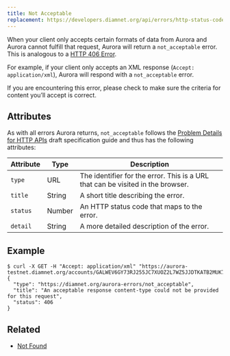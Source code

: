 ```yaml
---
title: Not Acceptable
replacement: https://developers.diamnet.org/api/errors/http-status-codes/standard/
---
```


When your client only accepts certain formats of data from Aurora and Aurora cannot fulfill that
request, Aurora will return a `not_acceptable` error. This is analogous to a
[HTTP 406 Error](https://developer.mozilla.org/en-US/docs/Web/HTTP/Response_codes).

For example, if your client only accepts an XML response (`Accept: application/xml`), Aurora will
respond with a `not_acceptable` error.

If you are encountering this error, please check to make sure the criteria for content you’ll
accept is correct.

## Attributes

As with all errors Aurora returns, `not_acceptable` follows the
[Problem Details for HTTP APIs](https://tools.ietf.org/html/draft-ietf-appsawg-http-problem-00)
draft specification guide and thus has the following attributes:

| Attribute   | Type   | Description                                                                     |
| ----------- | ------ | ------------------------------------------------------------------------------- |
| `type`      | URL    | The identifier for the error.  This is a URL that can be visited in the browser.|
| `title`     | String | A short title describing the error.                                             |
| `status`    | Number | An HTTP status code that maps to the error.                                     |
| `detail`    | String | A more detailed description of the error.                                       |

## Example

```shell
$ curl -X GET -H "Accept: application/xml" "https://aurora-testnet.diamnet.org/accounts/GALWEV6GY73RJ255JC7XUOZ2L7WZ5JJDTKATB2MUK7F3S67DVT2A6R5G"
{
  "type": "https://diamnet.org/aurora-errors/not_acceptable",
  "title": "An acceptable response content-type could not be provided for this request",
  "status": 406
}
```

## Related

- [Not Found](./not-found.md)
